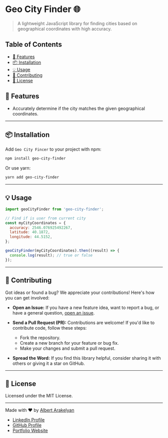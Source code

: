 # Geo City Finder 🌐

> A lightweight JavaScript library for finding cities based on geographical coordinates with high accuracy.

## Table of Contents

- [🚀 Features](#-features)
- [📦 Installation](#-installation)
- [💡 Usage](#-usage)
- [🙏 Contributing](#-contributing)
- [📄 License](#-license)

## 🚀 Features

[//]: # (- Accurately detect if city matches provided geographical coordinates.)
- Accurately determine if the city matches the given geographical coordinates.

---

## 📦 Installation

Add `Geo City Fincer` to your project with npm:

```bash
npm install geo-city-finder
```

Or use yarn:

```bash
yarn add geo-city-finder
```

---

## 💡 Usage

```js
import geoCityFinder from 'geo-city-finder';

// Find if is user from current city
const myCityCoordinates = {
  accuracy: 2546.076925492267,
  latitude: 40.1872,
  longitude: 44.5152,
};

geoCityFinder(myCityCoordinates).then((result) => {
  console.log(result); // true or false
});
```

---

## 🙏 Contributing

Got ideas or found a bug? We appreciate your contributions! Here's how you can get involved:

- **Open an Issue:** If you have a new feature idea, want to report a bug, or have a general question, [open an issue](https://github.com/AlbertArakelyan/geo-city-finder/issues).

- **Send a Pull Request (PR):** Contributions are welcome! If you'd like to contribute code, follow these steps:
    - Fork the repository.
    - Create a new branch for your feature or bug fix.
    - Make your changes and submit a pull request.

[//]: # (  Please ensure that your PR adheres to the project's coding conventions and includes relevant tests.)

- **Spread the Word:** If you find this library helpful, consider sharing it with others or giving it a star on GitHub.

---

## 📄 License

Licensed under the MIT License.

---

Made with ❤️ by [Albert Arakelyan](https://github.com/AlbertArakelyan)

* [LinkedIn Profile](https://www.linkedin.com/in/albert-arakelyan/)
* [GitHub Profile](https://github.com/ALbert2504)
* [Portfolio Website](https://albertarakelyan.vercel.app/)
